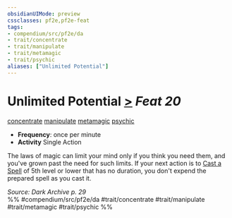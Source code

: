 ```yaml
---
obsidianUIMode: preview
cssclasses: pf2e,pf2e-feat
tags:
- compendium/src/pf2e/da
- trait/concentrate
- trait/manipulate
- trait/metamagic
- trait/psychic
aliases: ["Unlimited Potential"]
---
```

# Unlimited Potential  [>](rules/core-rulebook/chapter-9-playing-the-game.md#Actions "Single Action") *Feat 20*  
[concentrate](rules/traits/concentrate.md "Concentrate Action & Ability Trait")  [manipulate](rules/traits/manipulate.md "Manipulate General Trait")  [metamagic](rules/traits/metamagic.md "Metamagic General Trait")  [psychic](rules/traits/psychic-da.md "Psychic Class Trait")  

- **Frequency**: once per minute
- **Activity** Single Action

The laws of magic can limit your mind only if you think you need them, and you've grown past the need for such limits. If your next action is to [Cast a Spell](rules/actions/cast-a-spell.md) of 5th level or lower that has no duration, you don't expend the prepared spell as you cast it.

*Source: Dark Archive p. 29*  
%% #compendium/src/pf2e/da #trait/concentrate #trait/manipulate #trait/metamagic #trait/psychic %%